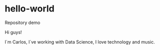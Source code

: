 # hello-world
Repository demo

Hi guys!

I´m Carlos, I´ve working with Data Science, I love technology and music.
